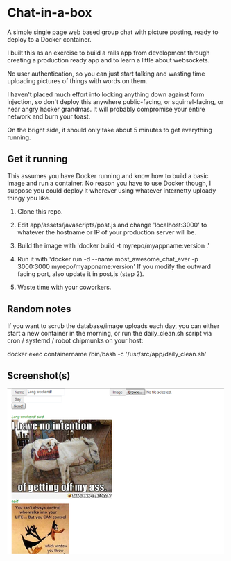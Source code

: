 # Chat-in-a-box

A simple single page web based group chat with picture posting, ready to deploy to a Docker container.

I built this as an exercise to build a rails app from development through creating a production ready app and to learn a little about websockets.

No user authentication, so you can just start talking and wasting time uploading pictures of things with words on them.

I haven't placed much effort into locking anything down against form injection, so don't deploy this anywhere public-facing, or squirrel-facing, or near angry hacker grandmas.  It will probably compromise your entire network and burn your toast.

On the bright side, it should only take about 5 minutes to get everything running.

## Get it running

This assumes you have Docker running and know how to build a basic image and run a container.
No reason you have to use Docker though, I suppose you could deploy it wherever using whatever internetty uploady thingy you like.

1. Clone this repo.

2. Edit app/assets/javascripts/post.js and change 'localhost:3000' to whatever the hostname or IP of your production server will be.

3. Build the image with 'docker build -t myrepo/myappname:version .'

4. Run it with 'docker run -d --name most_awesome_chat_ever -p 3000:3000 myrepo/myappname:version' If you modify the outward facing port, also update it in post.js (step 2).

5. Waste time with your coworkers.

## Random notes

If you want to scrub the database/image uploads each day, you can either start a new container in the morning, or run the daily_clean.sh script via cron / systemd / robot chipmunks on your host:

docker exec containername /bin/bash -c '/usr/src/app/daily_clean.sh'

## Screenshot(s)
![Screenshot](chat-screenshot.PNG)
